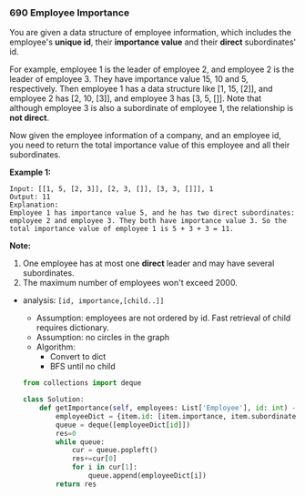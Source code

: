 ### 690 Employee Importance



You are given a data structure of employee information, which includes the employee's **unique id**, their **importance value** and their **direct** subordinates' id.

For example, employee 1 is the leader of employee 2, and employee 2 is the leader of employee 3. They have importance value 15, 10 and 5, respectively. Then employee 1 has a data structure like [1, 15, [2]], and employee 2 has [2, 10, [3]], and employee 3 has [3, 5, []]. Note that although employee 3 is also a subordinate of employee 1, the relationship is **not direct**.

Now given the employee information of a company, and an employee id, you need to return the total importance value of this employee and all their subordinates.

**Example 1:**

```
Input: [[1, 5, [2, 3]], [2, 3, []], [3, 3, []]], 1
Output: 11
Explanation:
Employee 1 has importance value 5, and he has two direct subordinates: employee 2 and employee 3. They both have importance value 3. So the total importance value of employee 1 is 5 + 3 + 3 = 11.
```

 

**Note:**

1. One employee has at most one **direct** leader and may have several subordinates.
2. The maximum number of employees won't exceed 2000.

+ analysis: `[id, importance,[child..]]`

  + Assumption: employees are not ordered by id. Fast retrieval of child requires dictionary. 
  + Assumption: no circles in the graph
  + Algorithm:
    + Convert to dict
    + BFS until no child

  ```python
  from collections import deque
  
  class Solution:
      def getImportance(self, employees: List['Employee'], id: int) -> int:
          employeeDict = {item.id: [item.importance, item.subordinates] for item in employees}
          queue = deque([employeeDict[id]])
          res=0
          while queue:
              cur = queue.popleft()
              res+=cur[0]
              for i in cur[1]:
                  queue.append(employeeDict[i])
          return res
  ```

  

### 